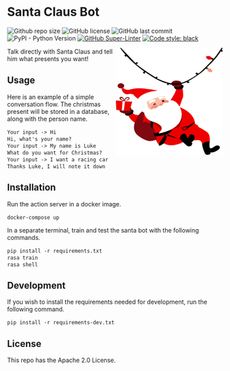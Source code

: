 # Santa Claus Bot

![Github repo size](https://img.shields.io/github/repo-size/diogodanielsoaresferreira/santa_bot)
![GitHub license](https://img.shields.io/github/license/diogodanielsoaresferreira/santa_bot)
![GitHub last commit](https://img.shields.io/github/last-commit/diogodanielsoaresferreira/santa_bot)
![PyPI - Python Version](https://img.shields.io/pypi/pyversions/rasa)
[![GitHub Super-Linter](https://github.com/diogodanielsoaresferreira/santa_bot/workflows/Lint%20Code%20Base/badge.svg)](https://github.com/marketplace/actions/super-linter)
[![Code style: black](https://img.shields.io/badge/code%20style-black-000000.svg)](https://github.com/psf/black)


<img src="santa-claus-logo.svg" width=250 height=250 align="right">

Talk directly with Santa Claus and tell him what presents you want!


## Usage

Here is an example of a simple conversation flow. The christmas present will be stored in a
database, along with the person name.

```console
Your input -> Hi
Hi, what's your name?
Your input -> My name is Luke
What do you want for Christmas?
Your input -> I want a racing car
Thanks Luke, I will note it down
```


## Installation

Run the action server in a docker image.

```console
docker-compose up
```

In a separate terminal, train and test the santa bot with the following commands.

```console
pip install -r requirements.txt
rasa train
rasa shell
```


## Development

If you wish to install the requirements needed for development, run the following command.

```console
pip install -r requirements-dev.txt
```

## License
This repo has the Apache 2.0 License.
